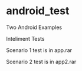 # android_test
Two Android Examples

Inteliment Tests

Scenario 1 test is in app.rar

Scenario 2 test is in app2.rar

